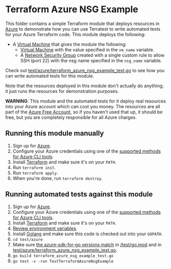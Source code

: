 # Terraform Azure NSG Example

This folder contains a simple Terraform module that deploys resources in [Azure](https://azure.microsoft.com/) to demonstrate how you can use Terratest to write automated tests for your Azure Terraform code. This module deploys the following:

* A [Virtual Machine](https://azure.microsoft.com/en-us/services/virtual-machines/) that gives the module the following:
    * [Virtual Machine](https://docs.microsoft.com/en-us/azure/virtual-machines/) with the value specified in the `vm_name` variable.
    * A [Network Security Group](https://docs.microsoft.com/en-us/azure/virtual-network/network-security-groups-overview) created with a single custom rule to allow SSH (port 22) with the nsg name specified in the `nsg_name` variable.

Check out [test/azure/terraform_azure_nsg_example_test.go](/test/azure/terraform_azure_nsg_example_test.go) to see how you can write
automated tests for this module.

Note that the resources deployed in this module don't actually do anything; it just runs the resources for
demonstration purposes.

**WARNING**: This module and the automated tests for it deploy real resources into your Azure account which can cost you
money. The resources are all part of the [Azure Free Account](https://azure.microsoft.com/en-us/free/), so if you haven't used that up,
it should be free, but you are completely responsible for all Azure charges.

## Running this module manually

1. Sign up for [Azure](https://azure.microsoft.com/).
1. Configure your Azure credentials using one of the [supported methods for Azure CLI
   tools](https://docs.microsoft.com/en-us/cli/azure/azure-cli-configuration?view=azure-cli-latest).
1. Install [Terraform](https://www.terraform.io/) and make sure it's on your `PATH`.
1. Run `terraform init`.
1. Run `terraform apply`.
1. When you're done, run `terraform destroy`.

## Running automated tests against this module

1. Sign up for [Azure](https://azure.microsoft.com/).
1. Configure your Azure credentials using one of the [supported methods for Azure CLI
   tools](https://docs.microsoft.com/en-us/cli/azure/azure-cli-configuration?view=azure-cli-latest).
1. Install [Terraform](https://www.terraform.io/) and make sure it's on your `PATH`.
1. [Review environment variables](#review-environment-variables).
1. Install [Golang](https://golang.org/) and make sure this code is checked out into your `GOPATH`.
1. `cd test/azure`
1. Make sure [the azure-sdk-for-go versions match](#check-go-dependencies) in [/test/go.mod](/test/go.mod) and in [test/azure/terraform_azure_nsg_example_test.go](/test/terraform_azure_nsg_example_test.go).
1. `go build terraform_azure_nsg_example_test.go`
1. `go test -v -run TestTerraformAzureNsgExample`
